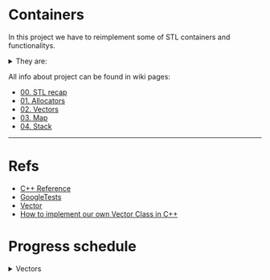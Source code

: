 # Containers

In this project we have to reimplement some of STL containers and functionalitys.

<details> 
<summary> They are: </summary>

* Containers:

- [ ] vector
- [ ] map
- [ ] stack

* 
- [ ] std::iterator_traits
- [ ] std::reverse_iterator
- [ ] std::enable_if (c++11)
- [ ] std::is_integral
- [ ] std::equal and/or std::lexicographical_compare
- [ ] std::pair
- [ ] std::make_pair

this needs to be done following the rules ahead:

- [ ] namespace = `ft`
- [ ] You cannot implement more public functions than the ones offered in the standard containers
- [ ] All the member functions, non-member functions and overloads of the standard containers are expected
- [ ] iterator system in containers that have it
- [ ] use std::alocator
</details >

All info about project can be found in wiki pages:
* [00. STL recap](https://github.com/sarahmss/Containers/wiki/STL-recap)
* [01. Allocators](https://github.com/sarahmss/Containers/wiki/Allocators)
* [02. Vectors](https://github.com/sarahmss/Containers/wiki/Vectors)
* [03. Map](https://github.com/sarahmss/Containers/wiki/Map)
* [04. Stack](https://github.com/sarahmss/Containers/wiki/Stack)

***
# Refs

* [C++ Reference](https://en.cppreference.com/w/)
* [GoogleTests](http://google.github.io/googletest/)
* [Vector](https://www.youtube.com/watch?v=ryRf4Jh_YC0&list=PLlrATfBNZ98dudnM48yfGUldqGD0S4FFb&index=93&ab_channel=TheCherno)
* [How to implement our own Vector Class in C++](https://www.geeksforgeeks.org/how-to-implement-our-own-vector-class-in-c/)

# Progress schedule
<details> <summary> Vectors </summary>

```mermaid
journey
    title Working tree (Week 1)
    section 13/11
      Iterators and allocators: 6: study
    section 14/11
      Iterators and allocators: 0: implementation
    section 15/11
      Member functions: 0: study 
    section 16/11
      Member functions: 0: implementation
    section 17/11
      Non Member functions: 0: study
    section 18/11
      Non Member fucntions: 0: implementation 
    section 19/11
      Finish Vector: 0: implementation
```

</details>
